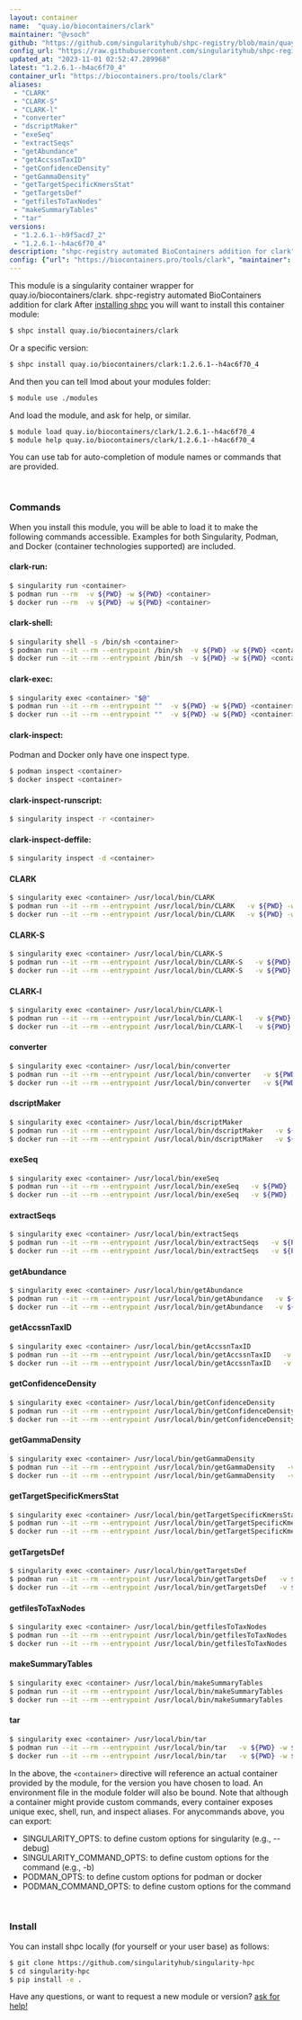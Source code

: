 ```yaml
---
layout: container
name:  "quay.io/biocontainers/clark"
maintainer: "@vsoch"
github: "https://github.com/singularityhub/shpc-registry/blob/main/quay.io/biocontainers/clark/container.yaml"
config_url: "https://raw.githubusercontent.com/singularityhub/shpc-registry/main/quay.io/biocontainers/clark/container.yaml"
updated_at: "2023-11-01 02:52:47.289968"
latest: "1.2.6.1--h4ac6f70_4"
container_url: "https://biocontainers.pro/tools/clark"
aliases:
 - "CLARK"
 - "CLARK-S"
 - "CLARK-l"
 - "converter"
 - "dscriptMaker"
 - "exeSeq"
 - "extractSeqs"
 - "getAbundance"
 - "getAccssnTaxID"
 - "getConfidenceDensity"
 - "getGammaDensity"
 - "getTargetSpecificKmersStat"
 - "getTargetsDef"
 - "getfilesToTaxNodes"
 - "makeSummaryTables"
 - "tar"
versions:
 - "1.2.6.1--h9f5acd7_2"
 - "1.2.6.1--h4ac6f70_4"
description: "shpc-registry automated BioContainers addition for clark"
config: {"url": "https://biocontainers.pro/tools/clark", "maintainer": "@vsoch", "description": "shpc-registry automated BioContainers addition for clark", "latest": {"1.2.6.1--h4ac6f70_4": "sha256:1fd597046c826df5d1995f94ff8afc719f3aadd86b0479b025d4a48887365b84"}, "tags": {"1.2.6.1--h9f5acd7_2": "sha256:537b8e919ee0cec74188e0aef661eef5c9a47165678186c049480ca8e0fc6473", "1.2.6.1--h4ac6f70_4": "sha256:1fd597046c826df5d1995f94ff8afc719f3aadd86b0479b025d4a48887365b84"}, "docker": "quay.io/biocontainers/clark", "aliases": {"CLARK": "/usr/local/bin/CLARK", "CLARK-S": "/usr/local/bin/CLARK-S", "CLARK-l": "/usr/local/bin/CLARK-l", "converter": "/usr/local/bin/converter", "dscriptMaker": "/usr/local/bin/dscriptMaker", "exeSeq": "/usr/local/bin/exeSeq", "extractSeqs": "/usr/local/bin/extractSeqs", "getAbundance": "/usr/local/bin/getAbundance", "getAccssnTaxID": "/usr/local/bin/getAccssnTaxID", "getConfidenceDensity": "/usr/local/bin/getConfidenceDensity", "getGammaDensity": "/usr/local/bin/getGammaDensity", "getTargetSpecificKmersStat": "/usr/local/bin/getTargetSpecificKmersStat", "getTargetsDef": "/usr/local/bin/getTargetsDef", "getfilesToTaxNodes": "/usr/local/bin/getfilesToTaxNodes", "makeSummaryTables": "/usr/local/bin/makeSummaryTables", "tar": "/usr/local/bin/tar"}}
---
```


This module is a singularity container wrapper for quay.io/biocontainers/clark.
shpc-registry automated BioContainers addition for clark
After [installing shpc](#install) you will want to install this container module:


```bash
$ shpc install quay.io/biocontainers/clark
```

Or a specific version:

```bash
$ shpc install quay.io/biocontainers/clark:1.2.6.1--h4ac6f70_4
```

And then you can tell lmod about your modules folder:

```bash
$ module use ./modules
```

And load the module, and ask for help, or similar.

```bash
$ module load quay.io/biocontainers/clark/1.2.6.1--h4ac6f70_4
$ module help quay.io/biocontainers/clark/1.2.6.1--h4ac6f70_4
```

You can use tab for auto-completion of module names or commands that are provided.

<br>

### Commands

When you install this module, you will be able to load it to make the following commands accessible.
Examples for both Singularity, Podman, and Docker (container technologies supported) are included.

#### clark-run:

```bash
$ singularity run <container>
$ podman run --rm  -v ${PWD} -w ${PWD} <container>
$ docker run --rm  -v ${PWD} -w ${PWD} <container>
```

#### clark-shell:

```bash
$ singularity shell -s /bin/sh <container>
$ podman run --it --rm --entrypoint /bin/sh  -v ${PWD} -w ${PWD} <container>
$ docker run --it --rm --entrypoint /bin/sh  -v ${PWD} -w ${PWD} <container>
```

#### clark-exec:

```bash
$ singularity exec <container> "$@"
$ podman run --it --rm --entrypoint ""  -v ${PWD} -w ${PWD} <container> "$@"
$ docker run --it --rm --entrypoint ""  -v ${PWD} -w ${PWD} <container> "$@"
```

#### clark-inspect:

Podman and Docker only have one inspect type.

```bash
$ podman inspect <container>
$ docker inspect <container>
```

#### clark-inspect-runscript:

```bash
$ singularity inspect -r <container>
```

#### clark-inspect-deffile:

```bash
$ singularity inspect -d <container>
```


#### CLARK

```bash
$ singularity exec <container> /usr/local/bin/CLARK
$ podman run --it --rm --entrypoint /usr/local/bin/CLARK   -v ${PWD} -w ${PWD} <container> -c " $@"
$ docker run --it --rm --entrypoint /usr/local/bin/CLARK   -v ${PWD} -w ${PWD} <container> -c " $@"
```


#### CLARK-S

```bash
$ singularity exec <container> /usr/local/bin/CLARK-S
$ podman run --it --rm --entrypoint /usr/local/bin/CLARK-S   -v ${PWD} -w ${PWD} <container> -c " $@"
$ docker run --it --rm --entrypoint /usr/local/bin/CLARK-S   -v ${PWD} -w ${PWD} <container> -c " $@"
```


#### CLARK-l

```bash
$ singularity exec <container> /usr/local/bin/CLARK-l
$ podman run --it --rm --entrypoint /usr/local/bin/CLARK-l   -v ${PWD} -w ${PWD} <container> -c " $@"
$ docker run --it --rm --entrypoint /usr/local/bin/CLARK-l   -v ${PWD} -w ${PWD} <container> -c " $@"
```


#### converter

```bash
$ singularity exec <container> /usr/local/bin/converter
$ podman run --it --rm --entrypoint /usr/local/bin/converter   -v ${PWD} -w ${PWD} <container> -c " $@"
$ docker run --it --rm --entrypoint /usr/local/bin/converter   -v ${PWD} -w ${PWD} <container> -c " $@"
```


#### dscriptMaker

```bash
$ singularity exec <container> /usr/local/bin/dscriptMaker
$ podman run --it --rm --entrypoint /usr/local/bin/dscriptMaker   -v ${PWD} -w ${PWD} <container> -c " $@"
$ docker run --it --rm --entrypoint /usr/local/bin/dscriptMaker   -v ${PWD} -w ${PWD} <container> -c " $@"
```


#### exeSeq

```bash
$ singularity exec <container> /usr/local/bin/exeSeq
$ podman run --it --rm --entrypoint /usr/local/bin/exeSeq   -v ${PWD} -w ${PWD} <container> -c " $@"
$ docker run --it --rm --entrypoint /usr/local/bin/exeSeq   -v ${PWD} -w ${PWD} <container> -c " $@"
```


#### extractSeqs

```bash
$ singularity exec <container> /usr/local/bin/extractSeqs
$ podman run --it --rm --entrypoint /usr/local/bin/extractSeqs   -v ${PWD} -w ${PWD} <container> -c " $@"
$ docker run --it --rm --entrypoint /usr/local/bin/extractSeqs   -v ${PWD} -w ${PWD} <container> -c " $@"
```


#### getAbundance

```bash
$ singularity exec <container> /usr/local/bin/getAbundance
$ podman run --it --rm --entrypoint /usr/local/bin/getAbundance   -v ${PWD} -w ${PWD} <container> -c " $@"
$ docker run --it --rm --entrypoint /usr/local/bin/getAbundance   -v ${PWD} -w ${PWD} <container> -c " $@"
```


#### getAccssnTaxID

```bash
$ singularity exec <container> /usr/local/bin/getAccssnTaxID
$ podman run --it --rm --entrypoint /usr/local/bin/getAccssnTaxID   -v ${PWD} -w ${PWD} <container> -c " $@"
$ docker run --it --rm --entrypoint /usr/local/bin/getAccssnTaxID   -v ${PWD} -w ${PWD} <container> -c " $@"
```


#### getConfidenceDensity

```bash
$ singularity exec <container> /usr/local/bin/getConfidenceDensity
$ podman run --it --rm --entrypoint /usr/local/bin/getConfidenceDensity   -v ${PWD} -w ${PWD} <container> -c " $@"
$ docker run --it --rm --entrypoint /usr/local/bin/getConfidenceDensity   -v ${PWD} -w ${PWD} <container> -c " $@"
```


#### getGammaDensity

```bash
$ singularity exec <container> /usr/local/bin/getGammaDensity
$ podman run --it --rm --entrypoint /usr/local/bin/getGammaDensity   -v ${PWD} -w ${PWD} <container> -c " $@"
$ docker run --it --rm --entrypoint /usr/local/bin/getGammaDensity   -v ${PWD} -w ${PWD} <container> -c " $@"
```


#### getTargetSpecificKmersStat

```bash
$ singularity exec <container> /usr/local/bin/getTargetSpecificKmersStat
$ podman run --it --rm --entrypoint /usr/local/bin/getTargetSpecificKmersStat   -v ${PWD} -w ${PWD} <container> -c " $@"
$ docker run --it --rm --entrypoint /usr/local/bin/getTargetSpecificKmersStat   -v ${PWD} -w ${PWD} <container> -c " $@"
```


#### getTargetsDef

```bash
$ singularity exec <container> /usr/local/bin/getTargetsDef
$ podman run --it --rm --entrypoint /usr/local/bin/getTargetsDef   -v ${PWD} -w ${PWD} <container> -c " $@"
$ docker run --it --rm --entrypoint /usr/local/bin/getTargetsDef   -v ${PWD} -w ${PWD} <container> -c " $@"
```


#### getfilesToTaxNodes

```bash
$ singularity exec <container> /usr/local/bin/getfilesToTaxNodes
$ podman run --it --rm --entrypoint /usr/local/bin/getfilesToTaxNodes   -v ${PWD} -w ${PWD} <container> -c " $@"
$ docker run --it --rm --entrypoint /usr/local/bin/getfilesToTaxNodes   -v ${PWD} -w ${PWD} <container> -c " $@"
```


#### makeSummaryTables

```bash
$ singularity exec <container> /usr/local/bin/makeSummaryTables
$ podman run --it --rm --entrypoint /usr/local/bin/makeSummaryTables   -v ${PWD} -w ${PWD} <container> -c " $@"
$ docker run --it --rm --entrypoint /usr/local/bin/makeSummaryTables   -v ${PWD} -w ${PWD} <container> -c " $@"
```


#### tar

```bash
$ singularity exec <container> /usr/local/bin/tar
$ podman run --it --rm --entrypoint /usr/local/bin/tar   -v ${PWD} -w ${PWD} <container> -c " $@"
$ docker run --it --rm --entrypoint /usr/local/bin/tar   -v ${PWD} -w ${PWD} <container> -c " $@"
```



In the above, the `<container>` directive will reference an actual container provided
by the module, for the version you have chosen to load. An environment file in the
module folder will also be bound. Note that although a container
might provide custom commands, every container exposes unique exec, shell, run, and
inspect aliases. For anycommands above, you can export:

 - SINGULARITY_OPTS: to define custom options for singularity (e.g., --debug)
 - SINGULARITY_COMMAND_OPTS: to define custom options for the command (e.g., -b)
 - PODMAN_OPTS: to define custom options for podman or docker
 - PODMAN_COMMAND_OPTS: to define custom options for the command

<br>

### Install

You can install shpc locally (for yourself or your user base) as follows:

```bash
$ git clone https://github.com/singularityhub/singularity-hpc
$ cd singularity-hpc
$ pip install -e .
```

Have any questions, or want to request a new module or version? [ask for help!](https://github.com/singularityhub/singularity-hpc/issues)